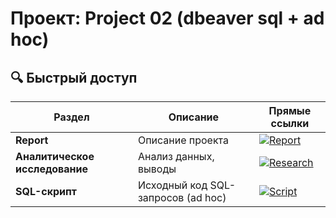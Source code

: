 # Проект: Project 02 (dbeaver sql + ad hoc)

## 🔍 Быстрый доступ
| Раздел                 | Описание                                | Прямые ссылки |
|------------------------|------------------------------------------|---------------|
| **Report**             | Описание проекта                         | [![Report](https://img.shields.io/badge/-Report-272727?style=for-the-badge)](https://github.com/greenvariety/data_analysis_projects/blob/main/Project%2002%20(dbeaver%20sql%20%2B%20ad%20hoc)/report/report.md) |
| **Аналитическое исследование** | Анализ данных, выводы      | [![Research](https://img.shields.io/badge/-Research-272727?style=for-the-badge)](https://github.com/greenvariety/data_analysis_projects/blob/main/Project%2002%20(dbeaver%20sql%20%2B%20ad%20hoc)/analytical_research/analytical_research.md) |
| **SQL-скрипт**         | Исходный код SQL-запросов (ad hoc)       | [![Script](https://img.shields.io/badge/-Script-272727?style=for-the-badge)](https://github.com/greenvariety/data_analysis_projects/blob/main/Project%2002%20(dbeaver%20sql%20%2B%20ad%20hoc)/query_script/query_script.sql) |
